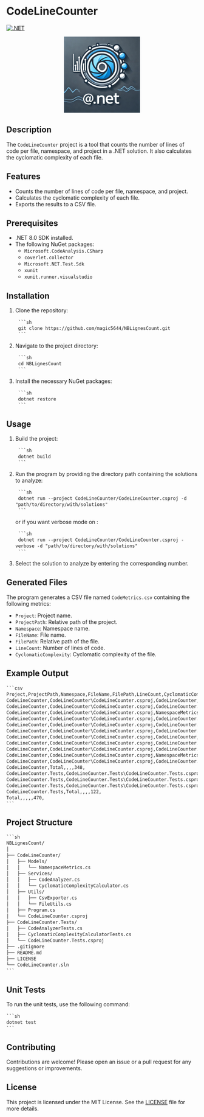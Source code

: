 
# CodeLineCounter

[![.NET](https://github.com/magic5644/NBLignesCount/actions/workflows/dotnet.yml/badge.svg)](https://github.com/magic5644/DataMasker/actions/workflows/dotnet.yml)

<div align="center"><img src="./assets/logo.webp" alt="CodeLineCounter logo" width="200" height="200" center="true"></div>

## Description

The `CodeLineCounter` project is a tool that counts the number of lines of code per file, namespace, and project in a .NET solution. It also calculates the cyclomatic complexity of each file.

## Features

- Counts the number of lines of code per file, namespace, and project.
- Calculates the cyclomatic complexity of each file.
- Exports the results to a CSV file.

## Prerequisites

- .NET 8.0 SDK installed.
- The following NuGet packages:
  - `Microsoft.CodeAnalysis.CSharp`
  - `coverlet.collector`
  - `Microsoft.NET.Test.Sdk`
  - `xunit`
  - `xunit.runner.visualstudio`

## Installation

1. Clone the repository:

        ```sh
        git clone https://github.com/magic5644/NBLignesCount.git
        ```

2. Navigate to the project directory:

        ```sh
        cd NBLignesCount
        ```

3. Install the necessary NuGet packages:

        ```sh
        dotnet restore
        ```

## Usage

1. Build the project:

        ```sh
        dotnet build
        ```

2. Run the program by providing the directory path containing the solutions to analyze:

        ```sh
        dotnet run --project CodeLineCounter/CodeLineCounter.csproj -d "path/to/directory/with/solutions"
        ```

    or if you want verbose mode on :

        ```sh
        dotnet run --project CodeLineCounter/CodeLineCounter.csproj -verbose -d "path/to/directory/with/solutions"
        ```

3. Select the solution to analyze by entering the corresponding number.

## Generated Files

The program generates a CSV file named `CodeMetrics.csv` containing the following metrics:

- `Project`: Project name.
- `ProjectPath`: Relative path of the project.
- `Namespace`: Namespace name.
- `FileName`: File name.
- `FilePath`: Relative path of the file.
- `LineCount`: Number of lines of code.
- `CyclomaticComplexity`: Cyclomatic complexity of the file.

## Example Output

    ```csv
    Project,ProjectPath,Namespace,FileName,FilePath,LineCount,CyclomaticComplexity
    CodeLineCounter,CodeLineCounter\CodeLineCounter.csproj,CodeLineCounter,Program.cs,CodeLineCounter\Program.cs,99,11
    CodeLineCounter,CodeLineCounter\CodeLineCounter.csproj,CodeLineCounter.Models,NamespaceMetrics.cs,CodeLineCounter\Models\NamespaceMetrics.cs,13,1
    CodeLineCounter,CodeLineCounter\CodeLineCounter.csproj,NamespaceMetrics,CodeAnalyzer.cs,CodeLineCounter\Services\CodeAnalyzer.cs,106,9
    CodeLineCounter,CodeLineCounter\CodeLineCounter.csproj,CodeLineCounter.Services,CyclomaticComplexityCalculator.cs,CodeLineCounter\Services\CyclomaticComplexityCalculator.cs,65,12
    CodeLineCounter,CodeLineCounter\CodeLineCounter.csproj,CodeLineCounter.Utils,CsvExporter.cs,CodeLineCounter\Utils\CsvExporter.cs,32,5
    CodeLineCounter,CodeLineCounter\CodeLineCounter.csproj,CodeLineCounter.Utils,FileUtils.cs,CodeLineCounter\Utils\FileUtils.cs,33,3
    CodeLineCounter,CodeLineCounter\CodeLineCounter.csproj,CodeLineCounter,Total,.\CodeLineCounter,99,0
    CodeLineCounter,CodeLineCounter\CodeLineCounter.csproj,CodeLineCounter.Models,Total,.\CodeLineCounter,13,0
    CodeLineCounter,CodeLineCounter\CodeLineCounter.csproj,CodeLineCounter.Services,Total,.\CodeLineCounter,65,0
    CodeLineCounter,CodeLineCounter\CodeLineCounter.csproj,NamespaceMetrics,Total,.\CodeLineCounter,106,0
    CodeLineCounter,CodeLineCounter\CodeLineCounter.csproj,CodeLineCounter.Utils,Total,.\CodeLineCounter,33,0
    CodeLineCounter,Total,,,,348,
    CodeLineCounter.Tests,CodeLineCounter.Tests\CodeLineCounter.Tests.csproj,CodeLineCounter.Tests,CodeAnalyzerTests.cs,CodeLineCounter.Tests\CodeAnalyzerTests.cs,68,1
    CodeLineCounter.Tests,CodeLineCounter.Tests\CodeLineCounter.Tests.csproj,CodeLineCounter.Tests,CyclomaticComplexityCalculatorTests.cs,CodeLineCounter.Tests\CyclomaticComplexityCalculatorTests.cs,54,1
    CodeLineCounter.Tests,CodeLineCounter.Tests\CodeLineCounter.Tests.csproj,CodeLineCounter.Tests,Total,.\CodeLineCounter.Tests,54,0
    CodeLineCounter.Tests,Total,,,,122,
    Total,,,,,470,
    ```

## Project Structure

    ```sh
    NBLignesCount/
    │
    ├── CodeLineCounter/
    │   ├── Models/
    │   │   └── NamespaceMetrics.cs
    │   ├── Services/
    │   │   ├── CodeAnalyzer.cs
    │   │   └── CyclomaticComplexityCalculator.cs
    │   ├── Utils/
    │   │   ├── CsvExporter.cs
    │   │   └── FileUtils.cs
    │   ├── Program.cs
    │   └── CodeLineCounter.csproj
    ├── CodeLineCounter.Tests/
    │   ├── CodeAnalyzerTests.cs
    │   ├── CyclomaticComplexityCalculatorTests.cs
    │   └── CodeLineCounter.Tests.csproj
    ├── .gitignore
    ├── README.md
    ├── LICENSE
    └── CodeLineCounter.sln
    ```

## Unit Tests

To run the unit tests, use the following command:

    ```sh
    dotnet test
    ```

## Contributing

Contributions are welcome! Please open an issue or a pull request for any suggestions or improvements.

## License

This project is licensed under the MIT License. See the [LICENSE](LICENSE) file for more details.
